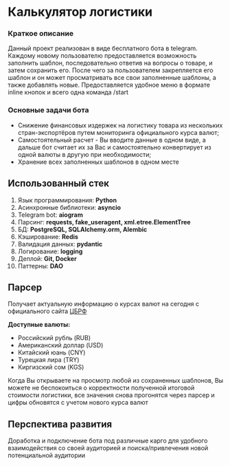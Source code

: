 # Калькулятор логистики

### Краткое описание 
Данный проект реализован в виде бесплатного бота в telegram. Каждому новому пользователю предоставляется возможность заполнить шаблон, последовательно ответив на вопросы о товаре, и затем сохранить его.
После чего за пользователем закрепляется его шаблон и он может просматривать все свои заполненные шаблоны, а также добавлять новые.
Предоставляется удобное меню в формате inline кнопок и всего одна команда /start

### Основные задачи бота
* Снижение финансовых издержек на логистику товара из нескольких стран-экспортёров путем мониторинга официального курса валют;
* Самостоятельный расчет - Вы вводите данные в одном виде, а дальше бот считает их за Вас и самостоятельно конвертирует из одной валюты в другую при необходимости;
* Хранение всех заполненных шаблонов в одном месте

## Использованный стек
1. Язык программирования: **Python**
2. Асинхронные библиотеки: **asyncio**
3. Telegram bot: **aiogram**
4. Парсинг: **requests, fake_useragent, xml.etree.ElementTree**
5. БД: **PostgreSQL, SQLAlchemy.orm, Alembic**
6. Кэширование: **Redis**
7. Валидация данных: **pydantic**
8. Логирование: **logging**
9. Деплой: **Git, Docker**
10. Паттерны: **DAO**

## Парсер
Получает актуальную информацию о курсах валют на сегодня с официального сайта [ЦБРФ](https://www.cbr.ru/ "нажмите для перехода на сайт ЦБРФ")

**Доступные валюты:**
* Российский рубль (RUB)
* Американский доллар (USD)
* Китайский юань (CNY)
* Турецкая лира (TRY)
* Киргизский сом (KGS)

Когда Вы открываете на просмотр любой из сохраненных шаблонов, Вы можете не беспокоиться о корректности полученной итоговой стоимости логистики,
все значения снова прогонятся через парсер и цифры обновятся с учетом нового курса валют

## Перспектива развития
Доработка и подключение бота под различные карго для удобного взаимодействия со своей аудиторией и поиска/привлечения новой потенциальной аудитории
